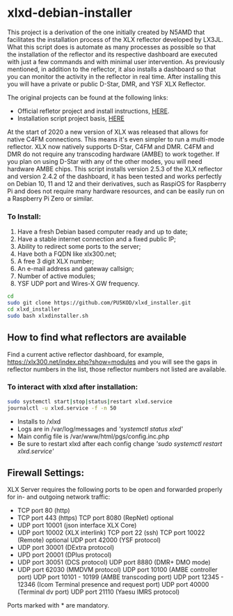 # xlxd-debian-installer
This project is a derivation of the one initially created by N5AMD that facilitates the installation process of the XLX reflector developed by LX3JL. What this script does is automate as many processes as possible so that the installation of the reflector and its respective dashboard are executed with just a few commands and with minimal user intervention. As previously mentioned, in addition to the reflector, it also installs a dashboard so that you can monitor the activity in the reflector in real time.
After installing this you will have a private or public D-Star, DMR, and YSF XLX Reflector.

The original projects can be found at the following links:
- Official refletor project and install instructions, [HERE](https://github.com/LX3JL/xlxd).
- Installation script project basis, [HERE](https://github.com/n5amd/xlxd-debian-installer)

At the start of 2020 a new version of XLX was released that allows for native C4FM connections. This means it's even simpler to run a multi-mode reflector. XLX now natively supports D-Star, C4FM and DMR. C4FM and DMR do not require any transcoding hardware (AMBE) to work together. If you plan on using D-Star with any of the other modes, you will need hardware AMBE chips.
This script installs version 2.5.3 of the XLX reflector and version 2.4.2 of the dashboard, it has been tested and works perfectly on Debian 10, 11 and 12 and their derivatives, such as RaspiOS for Raspberry Pi and does not require many hardware resources, and can be easily run on a Raspberry Pi Zero or similar.

### To Install:
1. Have a fresh Debian based computer ready and up to date;
2. Have a stable internet connection and a fixed public IP;
3. Ability to redirect some ports to the server;
4. Have both a FQDN like xlx300.net;
5. A free 3 digit XLX number;
6. An e-mail address and gateway callsign;
7. Number of active modules;
8. YSF UDP port and Wires-X GW frequency.
   
```sh
cd
sudo git clone https://github.com/PU5KOD/xlxd_installer.git
cd xlxd_installer
sudo bash xlxdinstaller.sh
```
## How to find what reflectors are available
Find a current active reflector dashboard, for example, https://xlx300.net/index.php?show=modules and you will see the gaps in reflector numbers in the list, those reflector numbers not listed are available. 

### To interact with xlxd after installation:
```sh
sudo systemctl start|stop|status|restart xlxd.service
journalctl -u xlxd.service -f -n 50
```
 - Installs to /xlxd
 - Logs are in /var/log/messages and *'systemctl status xlxd'*
 - Main config file is /var/www/html/pgs/config.inc.php
 - Be sure to restart xlxd after each config change *'sudo systemctl restart xlxd.service'*

## Firewall Settings:

XLX Server requires the following ports to be open and forwarded properly for in- and outgoing network traffic:

* TCP port 80 (http)
* TCP port 443 (https)
TCP port 8080 (RepNet) optional
* UDP port 10001 (json interface XLX Core)
* UDP port 10002 (XLX interlink)
TCP port 22 (ssh)
TCP port 10022 (Remote) optional
UDP port 42000 (YSF protocol)
* UDP port 30001 (DExtra protocol)
* UPD port 20001 (DPlus protocol)
* UDP port 30051 (DCS protocol)
UDP port 8880 (DMR+ DMO mode)
* UDP port 62030 (MMDVM protocol)
UDP port 10100 (AMBE controller port)
UDP port 10101 - 10199 (AMBE transcoding port)
UDP port 12345 - 12346 (Icom Terminal presence and request port)
UDP port 40000 (Terminal dv port)
UDP port 21110 (Yaesu IMRS protocol)

Ports marked with * are mandatory.

